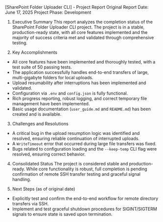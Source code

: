 [SharePoint Folder Uploader CLI] - Project Report
Original Report Date: June 17, 2025
Project Phase: Development

1. Executive Summary
This report analyzes the completion status of the SharePoint Folder Uploader CLI project. The project is in a stable, production-ready state, with all core features implemented and the majority of success criteria met and validated through comprehensive testing.

2. Key Accomplishments
*   All core features have been implemented and thoroughly tested, with a test suite of 50 passing tests.
*   The application successfully handles end-to-end transfers of large, multi-gigabyte folders for local uploads.
*   Upload resumability after interruptions has been implemented and validated.
*   Configuration via `.env` and `config.json` is fully functional.
*   Rich progress reporting, robust logging, and correct temporary file management have been implemented.
*   Basic usage documentation (`user_guide.md` and `README.md`) has been created and is available.

3. Challenges and Resolutions
*   A critical bug in the upload resumption logic was identified and resolved, ensuring reliable continuation of interrupted uploads.
*   A `WriteTimeout` error that occurred during large file transfers was fixed.
*   Bugs related to configuration loading and the `--keep-temp` CLI flag were resolved, ensuring correct behavior.

4. Consolidated Status
The project is considered stable and production-ready. While core functionality is robust, full completion is pending confirmation of remote SSH transfer testing and graceful signal handling.

5. Next Steps (as of original date)
*   Explicitly test and confirm the end-to-end workflow for remote directory transfers via SSH.
*   Implement and test graceful shutdown procedures for SIGINT/SIGTERM signals to ensure state is saved upon termination.